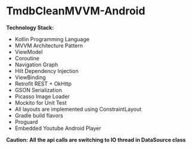 # TmdbCleanMVVM-Android

**Technology Stack:**
- Kotlin Programming Language
- MVVM Architecture Pattern
- ViewModel
- Coroutine
- Navigation Graph
- Hilt Dependency Injection
- ViewBinding
- Retrofit REST + OkHttp
- GSON Serialization
- Picasso Image Loader
- Mockito for Unit Test
- All layouts are implemented using ConstraintLayout
- Gradle build flavors
- Proguard
- Embedded Youtube Android Player

**Caution:**
**All the api calls are switching to IO thread in DataSource class**
